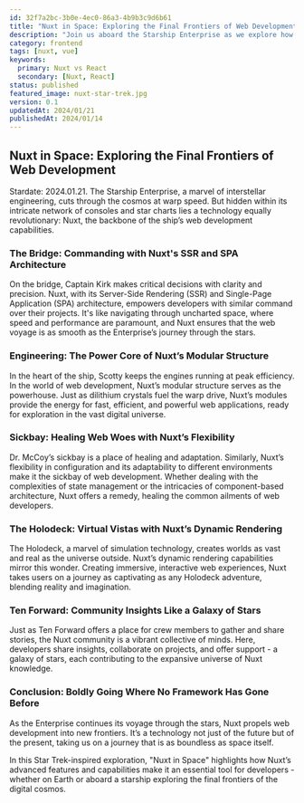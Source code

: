 ```yaml
---
id: 32f7a2bc-3b0e-4ec0-86a3-4b9b3c9d6b61
title: "Nuxt in Space: Exploring the Final Frontiers of Web Development"
description: "Join us aboard the Starship Enterprise as we explore how Nuxt's advanced features and capabilities make it the ideal technology for space exploration and interstellar web development in the Star Trek universe."
category: frontend
tags: [nuxt, vue]
keywords: 
  primary: Nuxt vs React
  secondary: [Nuxt, React]
status: published
featured_image: nuxt-star-trek.jpg
version: 0.1
updatedAt: 2024/01/21
publishedAt: 2024/01/14
---
```


## Nuxt in Space: Exploring the Final Frontiers of Web Development

Stardate: 2024.01.21. The Starship Enterprise, a marvel of interstellar engineering, cuts through the cosmos at warp speed. But hidden within its intricate network of consoles and star charts lies a technology equally revolutionary: Nuxt, the backbone of the ship’s web development capabilities.

### The Bridge: Commanding with Nuxt's SSR and SPA Architecture

On the bridge, Captain Kirk makes critical decisions with clarity and precision. Nuxt, with its Server-Side Rendering (SSR) and Single-Page Application (SPA) architecture, empowers developers with similar command over their projects. It's like navigating through uncharted space, where speed and performance are paramount, and Nuxt ensures that the web voyage is as smooth as the Enterprise’s journey through the stars.

### Engineering: The Power Core of Nuxt’s Modular Structure

In the heart of the ship, Scotty keeps the engines running at peak efficiency. In the world of web development, Nuxt’s modular structure serves as the powerhouse. Just as dilithium crystals fuel the warp drive, Nuxt’s modules provide the energy for fast, efficient, and powerful web applications, ready for exploration in the vast digital universe.

### Sickbay: Healing Web Woes with Nuxt’s Flexibility

Dr. McCoy’s sickbay is a place of healing and adaptation. Similarly, Nuxt’s flexibility in configuration and its adaptability to different environments make it the sickbay of web development. Whether dealing with the complexities of state management or the intricacies of component-based architecture, Nuxt offers a remedy, healing the common ailments of web developers.

### The Holodeck: Virtual Vistas with Nuxt’s Dynamic Rendering

The Holodeck, a marvel of simulation technology, creates worlds as vast and real as the universe outside. Nuxt’s dynamic rendering capabilities mirror this wonder. Creating immersive, interactive web experiences, Nuxt takes users on a journey as captivating as any Holodeck adventure, blending reality and imagination.

### Ten Forward: Community Insights Like a Galaxy of Stars

Just as Ten Forward offers a place for crew members to gather and share stories, the Nuxt community is a vibrant collective of minds. Here, developers share insights, collaborate on projects, and offer support - a galaxy of stars, each contributing to the expansive universe of Nuxt knowledge.

### Conclusion: Boldly Going Where No Framework Has Gone Before

As the Enterprise continues its voyage through the stars, Nuxt propels web development into new frontiers. It’s a technology not just of the future but of the present, taking us on a journey that is as boundless as space itself.

In this Star Trek-inspired exploration, "Nuxt in Space" highlights how Nuxt’s advanced features and capabilities make it an essential tool for developers - whether on Earth or aboard a starship exploring the final frontiers of the digital cosmos.